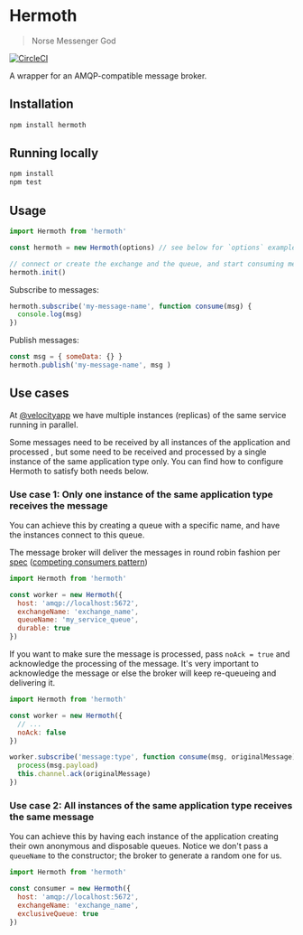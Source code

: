 # Hermoth

> Norse Messenger God

[![CircleCI](https://circleci.com/gh/VelocityMobile/hermoth/tree/master.svg?style=shield)](https://circleci.com/gh/VelocityMobile/hermoth/tree/master)

A wrapper for an AMQP-compatible message broker.

## Installation

```sh
npm install hermoth
```

## Running locally

```sh
npm install
npm test
```

## Usage

```javascript
import Hermoth from 'hermoth'

const hermoth = new Hermoth(options) // see below for `options` examples in use case sections

// connect or create the exchange and the queue, and start consuming messages
hermoth.init()
```

Subscribe to messages:

```javascript
hermoth.subscribe('my-message-name', function consume(msg) {
  console.log(msg)
})
```

Publish messages:

```javascript
const msg = { someData: {} }
hermoth.publish('my-message-name', msg )
```

## Use cases

At [@velocityapp](https://github.com/VelocityMobile) we have multiple instances (replicas) of the same service running in parallel.

Some messages need to be received by all instances of the application and processed , but some need to be received and processed by a single instance of the same application type only. You can find how to configure Hermoth to satisfy both needs below.

### Use case 1: Only one instance of the same application type receives the message

You can achieve this by creating a queue with a specific name, and have the instances connect to this queue.

The message broker will deliver the messages in round robin fashion per [spec](http://www.rabbitmq.com/tutorials/amqp-concepts.html) ([competing consumers pattern](http://www.enterpriseintegrationpatterns.com/patterns/messaging/CompetingConsumers.html))

```javascript
import Hermoth from 'hermoth'

const worker = new Hermoth({
  host: 'amqp://localhost:5672',
  exchangeName: 'exchange_name',
  queueName: 'my_service_queue',
  durable: true
})
```

If you want to make sure the message is processed, pass `noAck = true` and acknowledge the processing of the message. It's very important to acknowledge the message or else the broker will keep re-queueing and delivering it.

```javascript
import Hermoth from 'hermoth'

const worker = new Hermoth({
  // ...
  noAck: false
})

worker.subscribe('message:type', function consume(msg, originalMessage) {
  process(msg.payload)
  this.channel.ack(originalMessage)
})
```

### Use case 2: All instances of the same application type receives the same message

You can achieve this by having each instance of the application creating their own anonymous and disposable queues. Notice we don't pass a `queueName` to the constructor; the broker to generate a random one for us.

```javascript
import Hermoth from 'hermoth'

const consumer = new Hermoth({
  host: 'amqp://localhost:5672',
  exchangeName: 'exchange_name',
  exclusiveQueue: true
})
```
